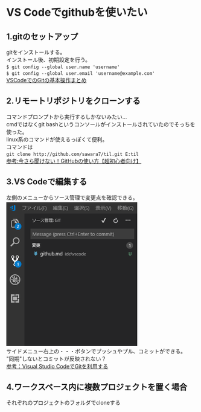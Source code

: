 # VS Codeでgithubを使いたい
## 1.gitのセットアップ
gitをインストールする。  
インストール後、初期設定を行う。  
`$ git config --global user.name 'username'`  
`$ git config --global user.email 'username@example.com'`  
[VSCodeでのGitの基本操作まとめ](https://qiita.com/y-tsutsu/items/2ba96b16b220fb5913be)    

## 2.リモートリポジトリをクローンする
コマンドプロンプトから実行するしかないみたい…  
cmdではなくgit bashというコンソールがインストールされていたのでそっちを使った。  
linux系のコマンドが使えるっぽくて便利。  
コマンドは  
`git clone http://github.com/sawara7/til.git E:til`  
[参考:今さら聞けない！GitHubの使い方【超初心者向け】](https://techacademy.jp/magazine/6235)  

## 3.VS Codeで編集する
左側のメニューからソース管理で変更点を確認できる。  
![編集画面](https://github.com/sawara7/til/blob/master/ide/vscode/img/git.png)  
サイドメニュー右上の・・・ボタンでプッシュやプル、コミットができる。  
"同期"しないとコミットが反映されない？  
[参考：Visual Studio CodeでGitを利用する](https://www.atmarkit.co.jp/ait/articles/1507/21/news017.html)

## 4.ワークスペース内に複数プロジェクトを置く場合
それぞれのプロジェクトのフォルダでcloneする